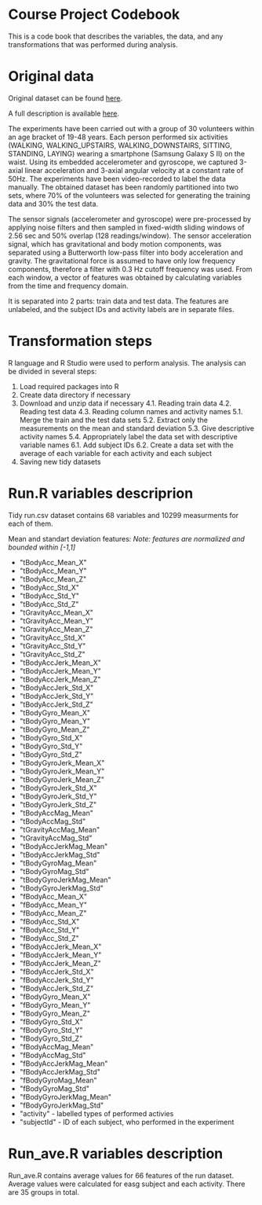 # Course Project Codebook

This is a code book that describes the variables, the data, and any transformations that was performed during analysis.

# Original data

Original dataset can be found [here](https://d396qusza40orc.cloudfront.net/getdata%2Fprojectfiles%2FUCI%20HAR%20Dataset.zip). 

A full description is available [here](http://archive.ics.uci.edu/ml/datasets/Human+Activity+Recognition+Using+Smartphones).

The experiments have been carried out with a group of 30 volunteers within an age bracket of 19-48 years. Each person performed six activities (WALKING, WALKING_UPSTAIRS, WALKING_DOWNSTAIRS, SITTING, STANDING, LAYING) wearing a smartphone (Samsung Galaxy S II) on the waist. Using its embedded accelerometer and gyroscope, we captured 3-axial linear acceleration and 3-axial angular velocity at a constant rate of 50Hz. The experiments have been video-recorded to label the data manually. The obtained dataset has been randomly partitioned into two sets, where 70% of the volunteers was selected for generating the training data and 30% the test data.

The sensor signals (accelerometer and gyroscope) were pre-processed by applying noise filters and then sampled in fixed-width sliding windows of 2.56 sec and 50% overlap (128 readings/window). The sensor acceleration signal, which has gravitational and body motion components, was separated using a Butterworth low-pass filter into body acceleration and gravity. The gravitational force is assumed to have only low frequency components, therefore a filter with 0.3 Hz cutoff frequency was used. From each window, a vector of features was obtained by calculating variables from the time and frequency domain.

It is separated into 2 parts: train data and test data. The features are unlabeled, and the subject IDs and activity labels are in separate files. 

# Transformation steps

R language and R Studio were used to perform analysis. The analysis can be divided in several steps:

1. Load required packages into R
2. Create data directory if necessary
3. Download and unzip data if necessary
4.1. Reading train data 
4.2. Reading test data
4.3. Reading column names and activity names
5.1. Merge the train and the test data sets
5.2. Extract only the measurements on the mean and standard deviation
5.3. Give descriptive activity names
5.4. Appropriately label the data set with descriptive variable names
6.1. Add subject IDs
6.2. Create a data set with the average of each variable for each activity and each subject
7. Saving new tidy datasets

# Run.R variables descriprion

Tidy run.csv dataset contains 68 variables and 10299 measurments for each of them. 

Mean and standart deviation features:
*Note: features are normalized and bounded within [-1,1]*
- "tBodyAcc_Mean_X"       
- "tBodyAcc_Mean_Y"       
- "tBodyAcc_Mean_Z"      
- "tBodyAcc_Std_X"        
- "tBodyAcc_Std_Y"       
- "tBodyAcc_Std_Z"       
- "tGravityAcc_Mean_X"   
- "tGravityAcc_Mean_Y"   
- "tGravityAcc_Mean_Z"   
- "tGravityAcc_Std_X"   
- "tGravityAcc_Std_Y"    
- "tGravityAcc_Std_Z"    
- "tBodyAccJerk_Mean_X"  
- "tBodyAccJerk_Mean_Y"  
- "tBodyAccJerk_Mean_Z"  
- "tBodyAccJerk_Std_X"   
- "tBodyAccJerk_Std_Y"   
- "tBodyAccJerk_Std_Z"   
- "tBodyGyro_Mean_X"     
- "tBodyGyro_Mean_Y"     
- "tBodyGyro_Mean_Z"     
- "tBodyGyro_Std_X"      
- "tBodyGyro_Std_Y"      
- "tBodyGyro_Std_Z"      
- "tBodyGyroJerk_Mean_X" 
- "tBodyGyroJerk_Mean_Y" 
- "tBodyGyroJerk_Mean_Z" 
- "tBodyGyroJerk_Std_X"  
- "tBodyGyroJerk_Std_Y"  
- "tBodyGyroJerk_Std_Z"  
- "tBodyAccMag_Mean"     
- "tBodyAccMag_Std"      
- "tGravityAccMag_Mean"  
- "tGravityAccMag_Std"   
- "tBodyAccJerkMag_Mean" 
- "tBodyAccJerkMag_Std"  
- "tBodyGyroMag_Mean"    
- "tBodyGyroMag_Std"    
- "tBodyGyroJerkMag_Mean"
- "tBodyGyroJerkMag_Std" 
- "fBodyAcc_Mean_X"     
- "fBodyAcc_Mean_Y"      
- "fBodyAcc_Mean_Z"      
- "fBodyAcc_Std_X"      
- "fBodyAcc_Std_Y"       
- "fBodyAcc_Std_Z"      
- "fBodyAccJerk_Mean_X"  
- "fBodyAccJerk_Mean_Y"  
- "fBodyAccJerk_Mean_Z"  
- "fBodyAccJerk_Std_X"  
- "fBodyAccJerk_Std_Y"   
- "fBodyAccJerk_Std_Z"   
- "fBodyGyro_Mean_X"    
- "fBodyGyro_Mean_Y"     
- "fBodyGyro_Mean_Z"     
- "fBodyGyro_Std_X"      
- "fBodyGyro_Std_Y"      
- "fBodyGyro_Std_Z"      
- "fBodyAccMag_Mean"     
- "fBodyAccMag_Std"      
- "fBodyAccJerkMag_Mean" 
- "fBodyAccJerkMag_Std"  
- "fBodyGyroMag_Mean"    
- "fBodyGyroMag_Std"    
- "fBodyGyroJerkMag_Mean" 
- "fBodyGyroJerkMag_Std" 
- "activity" - labelled types of performed activies           
- "subjectId" - ID of each subject, who performed in the experiment

# Run_ave.R variables description

Run_ave.R contains average values for 66 features of the run dataset. Average values were calculated for easg subject and each activity. 
There are 35 groups in total. 
